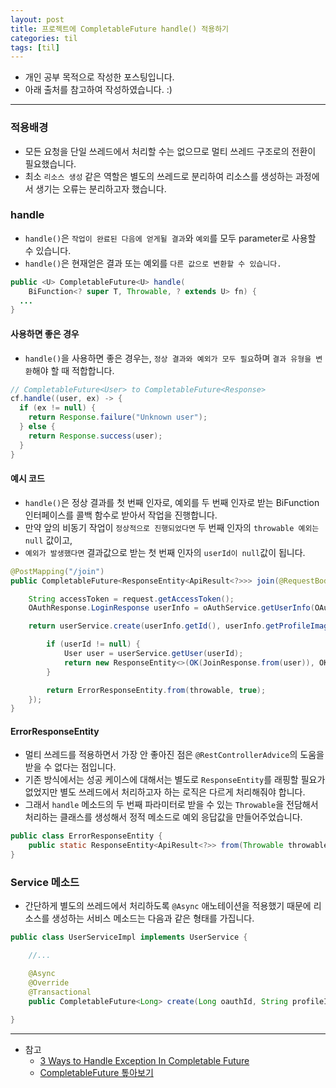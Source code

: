```yaml
---
layout: post
title: 프로젝트에 CompletableFuture handle() 적용하기
categories: til
tags: [til]
---
```


- 개인 공부 목적으로 작성한 포스팅입니다.
- 아래 출처를 참고하여 작성하였습니다. :)

---

### 적용배경

- 모든 요청을 단일 쓰레드에서 처리할 수는 없으므로 멀티 쓰레드 구조로의 전환이 필요했습니다.
- 최소 `리소스 생성` 같은 역할은 별도의 쓰레드로 분리하여 리소스를 생성하는 과정에서 생기는 오류는 분리하고자 했습니다.

### handle

- `handle()`은 `작업이 완료된 다음에 얻게될 결과`와 `예외`를 모두 parameter로 사용할 수 있습니다.
- `handle()`은 현재얻은 결과 또는 예외를 `다른 값으로 변환할 수 있습니다.`

```java
public <U> CompletableFuture<U> handle(
    BiFunction<? super T, Throwable, ? extends U> fn) {
  ...
}
```

#### 사용하면 좋은 경우

- `handle()`을 사용하면 좋은 경우는, `정상 결과와 예외가 모두 필요`하며 `결과 유형을 변환`해야 할 때 적합합니다.

```java
// CompletableFuture<User> to CompletableFuture<Response>
cf.handle((user, ex) -> {
  if (ex != null) {
    return Response.failure("Unknown user");
  } else {
    return Response.success(user);
  }
}
```

#### 예시 코드

- `handle()`은 정상 결과를 첫 번째 인자로, 예외를 두 번째 인자로 받는 BiFunction 인터페이스를 콜백 함수로 받아서 작업을 진행합니다.
- 만약 앞의 비동기 작업이 `정상적으로 진행되었다면` 두 번째 인자의 `throwable 예외는 null` 값이고,
- `예외가 발생했다면` 결과값으로 받는 첫 번째 인자의 `userId이 null`값이 됩니다.

```java
@PostMapping("/join")
public CompletableFuture<ResponseEntity<ApiResult<?>>> join(@RequestBody JoinRequest request) {

    String accessToken = request.getAccessToken();
    OAuthResponse.LoginResponse userInfo = oAuthService.getUserInfo(OAuthRequest.LoginRequest.from(accessToken));

    return userService.create(userInfo.getId(), userInfo.getProfileImage()).handle((userId, throwable) -> {

        if (userId != null) {
            User user = userService.getUser(userId);
            return new ResponseEntity<>(OK(JoinResponse.from(user)), OK);
        }

        return ErrorResponseEntity.from(throwable, true);
    });
}
```

#### ErrorResponseEntity

- 멀티 쓰레드를 적용하면서 가장 안 좋아진 점은 `@RestControllerAdvice`의 도움을 받을 수 없다는 점입니다.
- 기존 방식에서는 성공 케이스에 대해서는 별도로 `ResponseEntity`를 래핑할 필요가 없었지만 별도 쓰레드에서 처리하고자 하는 로직은 다르게 처리해줘야 합니다.
- 그래서 `handle` 메소드의 두 번째 파라미터로 받을 수 있는 `Throwable`을 전담해서 처리하는 클래스를 생성해서 정적 메소드로 예외 응답값을 만들어주었습니다.

```java
public class ErrorResponseEntity {
    public static ResponseEntity<ApiResult<?>> from(Throwable throwable, boolean logFlag) {...}
}
```

### Service 메소드

- 간단하게 별도의 쓰레드에서 처리하도록 `@Async` 애노테이션을 적용했기 때문에 리소스를 생성하는 서비스 메소드는 다음과 같은 형태를 가집니다.

```java
public class UserServiceImpl implements UserService {

    //...

    @Async
    @Override
    @Transactional
    public CompletableFuture<Long> create(Long oauthId, String profileImageFullPath) {...}

}
```

---

- 참고
  - [3 Ways to Handle Exception In Completable Future](https://mincong.io/2020/05/30/exception-handling-in-completable-future/)
  - [CompletableFuture 톺아보기](https://wbluke.tistory.com/50)
